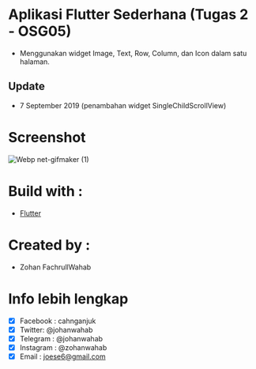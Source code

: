 # Aplikasi Flutter Sederhana (Tugas 2 - OSG05)
- Menggunakan widget Image, Text, Row, Column, dan Icon dalam satu halaman.

## Update 
- 7 September 2019 (penambahan widget SingleChildScrollView)

# Screenshot
![Webp net-gifmaker (1)](https://user-images.githubusercontent.com/41458819/64474209-340ecf80-d19c-11e9-9a6e-b2981125c79a.gif)

# Build with :
- [Flutter](https://flutter.dev/)

# Created by :
- Zohan FachrullWahab

# Info lebih lengkap
- [x] Facebook : cahnganjuk
- [x] Twitter: @johanwahab
- [x] Telegram : @johanwahab
- [x] Instagram : @zohanwahab
- [x] Email : joese6@gmail.com
